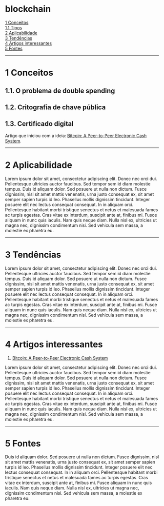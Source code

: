 # blockchain



[1 Conceitos](#1-Conceitos) <br>
[1.1 Tipos](##1.1-Tipos)<br>
[2 Aplicabilidade](#2-Aplicabilidade)<br>
[3 Tendências](#3-Tendências)<br>
[4 Artigos interessantes](#4-Artigos-interessantes)<br>
[5 Fontes](#4-Fontes)<br>


<!---
     comentario 0

     ![Nova lei de licitação](https://raw.githubusercontent.com/monteiro74/lab_inova_serv_pub/main/imagens/nova_lei_licitacao.jpeg)




```
exemplo de caixa de texto
```



|	          | CPSI          | Contrato de fornecimento|
| ------------ | ------------- | ----------------------- |
| Tempo        | 12 meses + 12 | 24 meses + 24           |
| Valor        | 1,6 milhão    | 8 milhões               |




-->

---
# 1 Conceitos

## 1.1. O problema de double spending

## 1.2. Critografia de chave pública

## 1.3. Certificado digital




Artigo que iniciou com a ideia: [Bitcoin: A Peer-to-Peer Electronic Cash System](https://bitcoin.org/bitcoin.pdf).

--- 
# 2 Aplicabilidade 


Lorem ipsum dolor sit amet, consectetur adipiscing elit. Donec nec orci dui. Pellentesque ultricies auctor faucibus. Sed tempor sem id diam molestie tempus. Duis id aliquam dolor. Sed posuere ut nulla non dictum. Fusce dignissim, nisl sit amet mattis venenatis, urna justo consequat ex, sit amet semper sapien turpis id leo. Phasellus mollis dignissim tincidunt. Integer posuere elit nec lectus consequat consequat. In in aliquam orci. Pellentesque habitant morbi tristique senectus et netus et malesuada fames ac turpis egestas. Cras vitae ex interdum, suscipit ante at, finibus mi. Fusce aliquam in nunc quis iaculis. Nam quis neque diam. Nulla nisl ex, ultricies ut magna nec, dignissim condimentum nisi. Sed vehicula sem massa, a molestie ex pharetra eu.

---
# 3 Tendências


Lorem ipsum dolor sit amet, consectetur adipiscing elit. Donec nec orci dui. Pellentesque ultricies auctor faucibus. Sed tempor sem id diam molestie tempus. Duis id aliquam dolor. Sed posuere ut nulla non dictum. Fusce dignissim, nisl sit amet mattis venenatis, urna justo consequat ex, sit amet semper sapien turpis id leo. Phasellus mollis dignissim tincidunt. Integer posuere elit nec lectus consequat consequat. In in aliquam orci. Pellentesque habitant morbi tristique senectus et netus et malesuada fames ac turpis egestas. Cras vitae ex interdum, suscipit ante at, finibus mi. Fusce aliquam in nunc quis iaculis. Nam quis neque diam. Nulla nisl ex, ultricies ut magna nec, dignissim condimentum nisi. Sed vehicula sem massa, a molestie ex pharetra eu.

---
# 4 Artigos interessantes

1. [Bitcoin: A Peer-to-Peer Electronic Cash System](https://bitcoin.org/bitcoin.pdf)


Lorem ipsum dolor sit amet, consectetur adipiscing elit. Donec nec orci dui. Pellentesque ultricies auctor faucibus. Sed tempor sem id diam molestie tempus. Duis id aliquam dolor. Sed posuere ut nulla non dictum. Fusce dignissim, nisl sit amet mattis venenatis, urna justo consequat ex, sit amet semper sapien turpis id leo. Phasellus mollis dignissim tincidunt. Integer posuere elit nec lectus consequat consequat. In in aliquam orci. Pellentesque habitant morbi tristique senectus et netus et malesuada fames ac turpis egestas. Cras vitae ex interdum, suscipit ante at, finibus mi. Fusce aliquam in nunc quis iaculis. Nam quis neque diam. Nulla nisl ex, ultricies ut magna nec, dignissim condimentum nisi. Sed vehicula sem massa, a molestie ex pharetra eu.

---
# 5 Fontes


Duis id aliquam dolor. Sed posuere ut nulla non dictum. Fusce dignissim, nisl sit amet mattis venenatis, urna justo consequat ex, sit amet semper sapien turpis id leo. Phasellus mollis dignissim tincidunt. Integer posuere elit nec lectus consequat consequat. In in aliquam orci. Pellentesque habitant morbi tristique senectus et netus et malesuada fames ac turpis egestas. Cras vitae ex interdum, suscipit ante at, finibus mi. Fusce aliquam in nunc quis iaculis. Nam quis neque diam. Nulla nisl ex, ultricies ut magna nec, dignissim condimentum nisi. Sed vehicula sem massa, a molestie ex pharetra eu.
